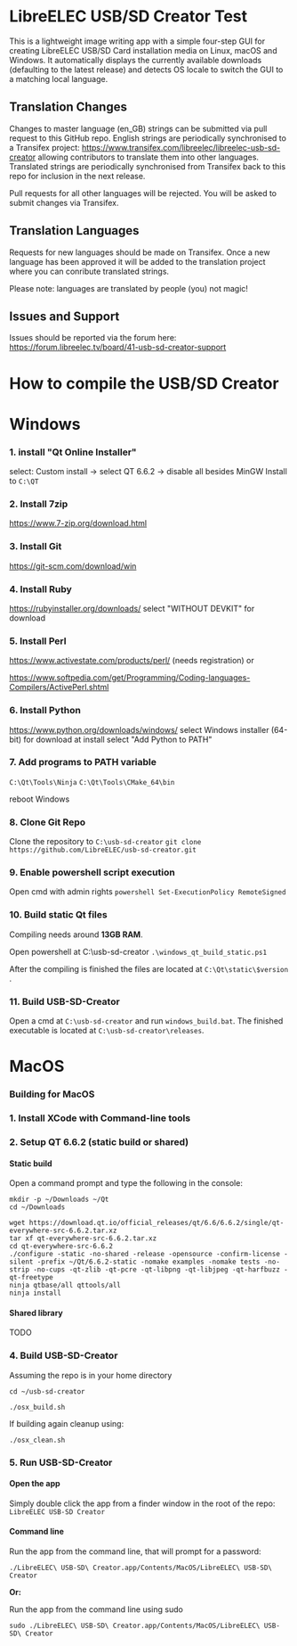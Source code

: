# **LibreELEC USB/SD Creator** Test

This is a lightweight image writing app with a simple four-step GUI for creating LibreELEC USB/SD Card installation media on Linux, macOS and Windows. It automatically displays the currently available downloads (defaulting to the latest release) and detects OS locale to switch the GUI to a matching local language.

## Translation Changes

Changes to master language (en_GB) strings can be submitted via pull request to this GitHub repo. English strings are periodically synchronised to a Transifex project: https://www.transifex.com/libreelec/libreelec-usb-sd-creator allowing contributors to translate them into other languages. Translated strings are periodically synchronised from Transifex back to this repo for inclusion in the next release.

Pull requests for all other languages will be rejected. You will be asked to submit changes via Transifex.

## Translation Languages

Requests for new languages should be made on Transifex. Once a new language has been approved it will be added to the translation project where you can conribute translated strings.

Please note: languages are translated by people (you) not magic!

## Issues and Support

Issues should be reported via the forum here: https://forum.libreelec.tv/board/41-usb-sd-creator-support

# **How to compile the USB/SD Creator**

# Windows

### 1. install "Qt Online Installer"
select: Custom install -> select QT 6.6.2 -> disable all besides MinGW
Install to `C:\QT`

### 2. Install 7zip
https://www.7-zip.org/download.html

### 3. Install Git
https://git-scm.com/download/win

### 4. Install Ruby
https://rubyinstaller.org/downloads/ select "WITHOUT DEVKIT" for download

### 5. Install Perl
https://www.activestate.com/products/perl/ (needs registration) or

https://www.softpedia.com/get/Programming/Coding-languages-Compilers/ActivePerl.shtml

### 6. Install Python
https://www.python.org/downloads/windows/ select Windows installer (64-bit) for download
at install select "Add Python to PATH"

### 7. Add programs to PATH variable

`C:\Qt\Tools\Ninja`
`C:\Qt\Tools\CMake_64\bin`

reboot Windows

### 8. Clone Git Repo
Clone the repository to `C:\usb-sd-creator`
`git clone https://github.com/LibreELEC/usb-sd-creator.git`

### 9. Enable powershell script execution
Open cmd with admin rights
`powershell Set-ExecutionPolicy RemoteSigned`

### 10. Build static Qt files

Compiling needs around **13GB RAM**.

Open powershell at C:\usb-sd-creator
`.\windows_qt_build_static.ps1`

After the compiling is finished the files are located at `C:\Qt\static\$version` .

### 11. Build USB-SD-Creator
Open a cmd at `C:\usb-sd-creator` and run `windows_build.bat`.
The finished executable is located at `C:\usb-sd-creator\releases`.

# MacOS

### Building for MacOS

### 1. Install XCode with Command-line tools

### 2. Setup QT 6.6.2 (static build or shared)

#### Static build

Open a command prompt and type the following in the console:

```
mkdir -p ~/Downloads ~/Qt
cd ~/Downloads

wget https://download.qt.io/official_releases/qt/6.6/6.6.2/single/qt-everywhere-src-6.6.2.tar.xz
tar xf qt-everywhere-src-6.6.2.tar.xz
cd qt-everywhere-src-6.6.2
./configure -static -no-shared -release -opensource -confirm-license -silent -prefix ~/Qt/6.6.2-static -nomake examples -nomake tests -no-strip -no-cups -qt-zlib -qt-pcre -qt-libpng -qt-libjpeg -qt-harfbuzz -qt-freetype
ninja qtbase/all qttools/all
ninja install
```

#### Shared library

TODO

### 4. Build USB-SD-Creator

Assuming the repo is in your home directory

```
cd ~/usb-sd-creator

./osx_build.sh
```

If building again cleanup using:
```
./osx_clean.sh
```

### 5. Run USB-SD-Creator

#### Open the app

Simply double click the app from a finder window in the root of the repo: `LibreELEC USB-SD Creator`

#### Command line

Run the app from the command line, that will prompt for a password:
```
./LibreELEC\ USB-SD\ Creator.app/Contents/MacOS/LibreELEC\ USB-SD\ Creator
```

**Or:**

Run the app from the command line using sudo

```
sudo ./LibreELEC\ USB-SD\ Creator.app/Contents/MacOS/LibreELEC\ USB-SD\ Creator
```

